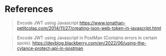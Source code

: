 # References
> Encode JWT using Javascript
	https://www.jonathan-petitcolas.com/2014/11/27/creating-json-web-token-in-javascript.html

> Encode JWT using Javascript in PostMan (Contains errors in certain spots):
	https://devblog.blackberry.com/en/2022/06/using-the-cylance-protect-api-in-postman

